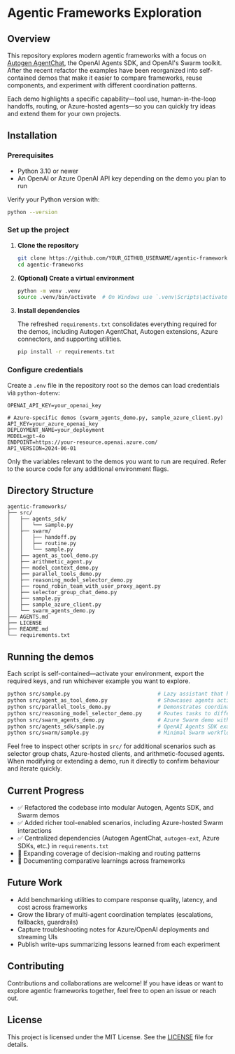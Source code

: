 # Agentic Frameworks Exploration

## Overview

This repository explores modern agentic frameworks with a focus on [Autogen AgentChat](https://microsoft.github.io/autogen/), the OpenAI Agents SDK, and OpenAI's Swarm toolkit. After the recent refactor the examples have been reorganized into self-contained demos that make it easier to compare frameworks, reuse components, and experiment with different coordination patterns.

Each demo highlights a specific capability—tool use, human-in-the-loop handoffs, routing, or Azure-hosted agents—so you can quickly try ideas and extend them for your own projects.

## Installation

### Prerequisites

* Python 3.10 or newer
* An OpenAI or Azure OpenAI API key depending on the demo you plan to run

Verify your Python version with:

```sh
python --version
```

### Set up the project

1. **Clone the repository**

   ```sh
   git clone https://github.com/YOUR_GITHUB_USERNAME/agentic-frameworks.git
   cd agentic-frameworks
   ```

2. **(Optional) Create a virtual environment**

   ```sh
   python -m venv .venv
   source .venv/bin/activate  # On Windows use `.venv\Scripts\activate`
   ```

3. **Install dependencies**

   The refreshed `requirements.txt` consolidates everything required for the demos, including Autogen AgentChat, Autogen extensions, Azure connectors, and supporting utilities.

   ```sh
   pip install -r requirements.txt
   ```

### Configure credentials

Create a `.env` file in the repository root so the demos can load credentials via `python-dotenv`:

```dotenv
OPENAI_API_KEY=your_openai_key

# Azure-specific demos (swarm_agents_demo.py, sample_azure_client.py)
API_KEY=your_azure_openai_key
DEPLOYMENT_NAME=your_deployment
MODEL=gpt-4o
ENDPOINT=https://your-resource.openai.azure.com/
API_VERSION=2024-06-01
```

Only the variables relevant to the demos you want to run are required. Refer to the source code for any additional environment flags.

## Directory Structure

```
agentic-frameworks/
├── src/
│   ├── agents_sdk/
│   │   └── sample.py
│   ├── swarm/
│   │   ├── handoff.py
│   │   ├── routine.py
│   │   └── sample.py
│   ├── agent_as_tool_demo.py
│   ├── arithmetic_agent.py
│   ├── model_context_demo.py
│   ├── parallel_tools_demo.py
│   ├── reasoning_model_selector_demo.py
│   ├── round_robin_team_with_user_proxy_agent.py
│   ├── selector_group_chat_demo.py
│   ├── sample.py
│   ├── sample_azure_client.py
│   └── swarm_agents_demo.py
├── AGENTS.md
├── LICENSE
├── README.md
└── requirements.txt
```

## Running the demos

Each script is self-contained—activate your environment, export the required keys, and run whichever example you want to explore.

```sh
python src/sample.py                            # Lazy assistant that hands off to the user
python src/agent_as_tool_demo.py                # Showcases agents acting as tools inside Autogen
python src/parallel_tools_demo.py               # Demonstrates coordinated parallel tool execution
python src/reasoning_model_selector_demo.py     # Routes tasks to different reasoning models
python src/swarm_agents_demo.py                 # Azure Swarm demo with rich handoffs and tools
python src/agents_sdk/sample.py                 # OpenAI Agents SDK example
python src/swarm/sample.py                      # Minimal Swarm workflow
```

Feel free to inspect other scripts in `src/` for additional scenarios such as selector group chats, Azure-hosted clients, and arithmetic-focused agents. When modifying or extending a demo, run it directly to confirm behaviour and iterate quickly.

## Current Progress

- ✅ Refactored the codebase into modular Autogen, Agents SDK, and Swarm demos
- ✅ Added richer tool-enabled scenarios, including Azure-hosted Swarm interactions
- ✅ Centralized dependencies (Autogen AgentChat, `autogen-ext`, Azure SDKs, etc.) in `requirements.txt`
- 🔄 Expanding coverage of decision-making and routing patterns
- 🔄 Documenting comparative learnings across frameworks

## Future Work

- Add benchmarking utilities to compare response quality, latency, and cost across frameworks
- Grow the library of multi-agent coordination templates (escalations, fallbacks, guardrails)
- Capture troubleshooting notes for Azure/OpenAI deployments and streaming UIs
- Publish write-ups summarizing lessons learned from each experiment

## Contributing

Contributions and collaborations are welcome! If you have ideas or want to explore agentic frameworks together, feel free to open an issue or reach out.

## License

This project is licensed under the MIT License. See the [LICENSE](LICENSE) file for details.

